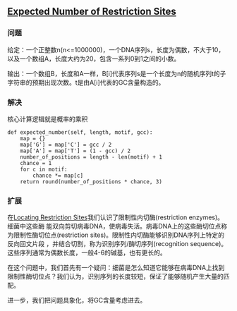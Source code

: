 ## [Expected Number of Restriction Sites](https://rosalind.info/problems/eval/)

### 问题

给定：一个正整数n(n<=1000000)，一个DNA序列s，长度为偶数，不大于10，以及一个数组A，长度大约为20，包含一系列0到1之间的小数。

输出：一个数组B，长度和A一样，B[i]代表序列s是一个长度为n的随机序列t的子字符串的预期出现次数。t是由A[i]代表的GC含量构造的。

###  解决

核心计算逻辑就是概率的乘积

    def expected_number(self, length, motif, gcc):
        map = {}
        map['G'] = map['C'] = gcc / 2
        map['A'] = map['T'] = (1 - gcc) / 2
        number_of_positions = length - len(motif) + 1
        chance = 1
        for c in motif:
            chance *= map[c]
        return round(number_of_positions * chance, 3)

### 扩展

在[Locating Restriction Sites](https://rosalind.info/problems/revp/)我们认识了限制性内切酶(restriction enzymes)。细菌中这些酶
能双向剪切病毒DNA，使病毒失活。病毒DNA上的这些酶切位点称为限制性酶切位点(restriction sites)。限制性内切酶能够识别DNA序列上特定的反向回文片段
，并结合切割，称为识别序列/酶切序列(recognition sequence)。这些序列通常为偶数长度，一般4-6的碱基，也有更长的。

在这个问题中，我们首先有一个疑问：细菌是怎么知道它能够在病毒DNA上找到限制性酶切位点？我们认为，识别序列的长度较短，保证了能够随机产生大量的匹配。

进一步，我们把问题具象化，将GC含量考虑进去。
